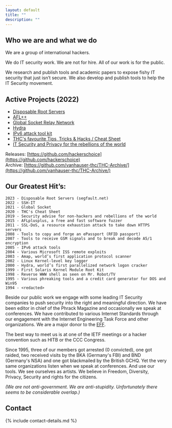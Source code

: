 ```yaml
---
layout: default
title: ""
description: ""
---
```


## Who we are and what we do

We are a group of international hackers.

We do IT security work. We are not for hire. All of our work is for the public.

We research and publish tools and academic papers to expose fishy IT security that just isn’t secure.  We also develop and publish tools to help the IT Security movement.

## Active Projects (2022)

- [Disposable Root Servers](https://www.thc.org/segfault)
- [AFL++](https://github.com/AFLplusplus/AFLplusplus)
- [Global Socket Relay Network](https://www.gsocket.io)
- [Hydra](https://github.com/vanhauser-thc/thc-hydra)
- [IPv6 attack tool kit](https://github.com/vanhauser-thc/thc-ipv6)
- [THC's favourite Tips, Tricks  & Hacks / Cheat Sheet](https://github.com/hackerschoice/thc-tips-tricks-hacks-cheat-sheet)
- [IT Security and Privacy for the rebellions of the world](https://tiny.cc/thcstfu)


Releases: [https://github.com/hackerschoice](https://github.com/hackerschoice)  
Archive: [https://github.com/vanhauser-thc/THC-Archive/](https://github.com/vanhauser-thc/THC-Archive/)

## Our Greatest Hit’s:

```
2023 - Disposable Root Servers (segfault.net)
2022 - SSH-IT
2021 - Global Socket
2020 - THC's Cheat Sheet
2019 - Security advise for non-hackers and rebellions of the world
2015 - AFLplusplus, a free and fast software fuzzer
2011 - SSL-DoS, a resource exhaustion attack to take down HTTPS servers
2008 - Tools to copy and forge an ePassport (RFID passport)
2007 - Tools to receive GSM signals and to break and decode A5/1 encryption
2005 - IPv6 attack tools 
2004 - Various Microsoft ISS remote exploits
2003 - Amap, world’s first application protocol scanner
2002 - Linux Kernel-level key logger
2000 - Hydra, world’s first parallelized network logon cracker
1999 - First Solaris Kernel Module Root Kit
1998 - Reverse WWW shell as seen on Mr. Robot/TV
1995 - Various phreaking tools and a credit card generator for DOS and Win95
1994 - <redacted>
```

Beside our public work we engage with some leading IT Security companies to push security into the right and meaningful direction. We have been editor in chief of the Phrack Magazine and occasionally we speak at conferences. We have contributed to various Internet Standards through our engagement with the Internet Engineering Task Force and other organizations. We are a major donor to the [EFF](https://www.eff.org).

The best way to meet us is at one of the IETF meetings or a hacker convention such as HITB or the CCC Congress.

Since 1995, three of our members got arrested (0 convicted), one got raided, two received visits by the BKA (Germany's FBI) and BND (Germany's NSA) and one got blackmailed by the British GCHQ. Yet the very same organizations listen when we speak at conferences. And use our tools. We see ourselves as artists. We believe in Freedom, Diversity, Privacy, Security and rights for the citizens.

*(We are not anti-government. We are anti-stupidity. Unfortunately there seems to be considerable overlap.)*


## Contact

{% include contact-details.md %}
